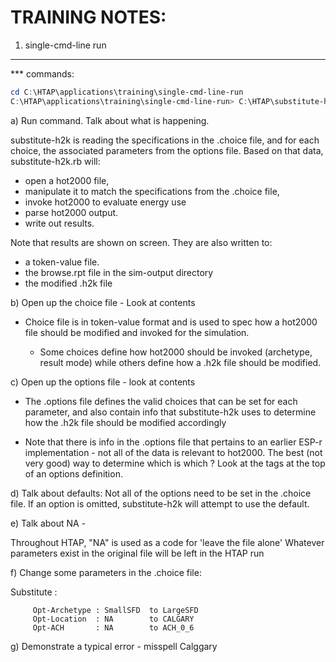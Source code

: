 # TRAINING NOTES:

1) single-cmd-line run
----------------------

*** commands: 

```powershell
cd C:\HTAP\applications\training\single-cmd-line-run
C:\HTAP\applications\training\single-cmd-line-run> C:\HTAP\substitute-h2k.rb -c .\HOT2000.choices -o C:\HTAP\HTAP-options.json  -v
```


a) Run command. Talk about what is happening. 

substitute-h2k is reading the specifications in the .choice file, and for each choice, the associated parameters from the options file. Based on that data, substitute-h2k.rb will:

   - open a hot2000 file, 
- manipulate it to match the specifications from the .choice file,
- invoke hot2000 to evaluate energy use 
- parse hot2000 output.
- write out results.

Note that results are shown on screen. They are also written to:
   - a token-value file. 
- the browse.rpt file in the sim-output directory
- the modified .h2k file 



b) Open up the choice file - Look at contents 

- Choice file is in token-value format and is used to spec how a hot2000 file should be modified and invoked for the simulation.

  - Some choices define how hot2000 should be invoked (archetype, result mode) while others define how a .h2k file should be modified. 
    



c) Open up the options file - look at contents        

- The .options file defines the valid choices that can be set for each parameter, and also contain info that substitute-h2k uses to determine how the .h2k file should be modified accordingly

- Note that there is info in the .options file that pertains to an earlier ESP-r implementation - not all of the data is relevant to hot2000. The best (not very good) way to determine which is which ? Look at the tags at the top of an options definition.

  

d) Talk about defaults: Not all of the options need to be set in the .choice file. If an option is omitted, substitute-h2k will attempt to use the default.    


e) Talk about NA - 

Throughout HTAP, "NA" is used as a code for 'leave the file alone' Whatever parameters exist in the original file will be left in the HTAP run


f) Change some parameters in the .choice file:

Substitute : 

         Opt-Archetype : SmallSFD  to LargeSFD
         Opt-Location  : NA        to CALGARY
         Opt-ACH       : NA        to ACH_0_6


g) Demonstrate a typical error - misspell Calggary
